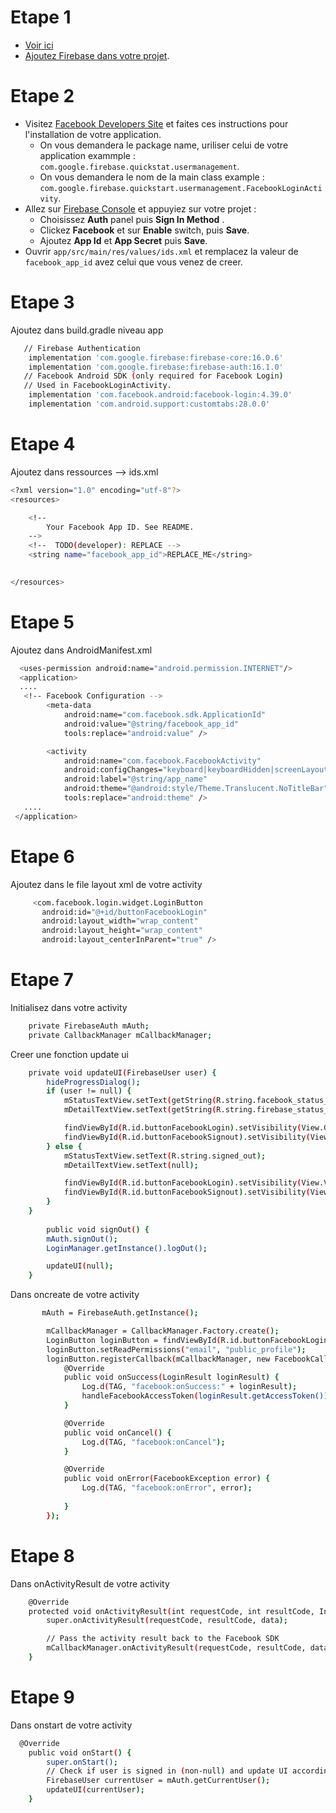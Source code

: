 # Etape 1 
* [Voir ici](https://github.com/sarah-geara/ProjetC1-Firebase/tree/master/AjoutFirebaseProjet)
* [Ajoutez Firebase dans votre projet](https://firebase.google.com/docs/android/setup).

# Etape 2
- Visitez [Facebook Developers Site](https://developers.facebook.com) et faites ces
  instructions pour l'installation de votre application.
  - On vous demandera le package name, uriliser celui de votre application
  exammple : `com.google.firebase.quickstat.usermanagement`.
  - On vous demandera le nom de la main class 
  example : `com.google.firebase.quickstart.usermanagement.FacebookLoginActivity`.
- Allez sur [Firebase Console](https://console.firebase.google.com) et appuyiez sur votre projet :
  - Choisissez **Auth** panel puis  **Sign In Method** .
  - Clickez **Facebook** et sur **Enable** switch, puis **Save**.
  - Ajoutez **App Id** et **App Secret** puis **Save**.
- Ouvrir `app/src/main/res/values/ids.xml` et remplacez la valeur de `facebook_app_id` avez celui que vous venez de creer.

      
# Etape 3
Ajoutez dans build.gradle niveau app
```sh
   // Firebase Authentication
    implementation 'com.google.firebase:firebase-core:16.0.6'
    implementation 'com.google.firebase:firebase-auth:16.1.0'
   // Facebook Android SDK (only required for Facebook Login)
   // Used in FacebookLoginActivity.
    implementation 'com.facebook.android:facebook-login:4.39.0'
    implementation 'com.android.support:customtabs:28.0.0'

```

# Etape 4
Ajoutez dans ressources --> ids.xml
```sh
<?xml version="1.0" encoding="utf-8"?>
<resources>

    <!--
        Your Facebook App ID. See README.
    -->
    <!--  TODO(developer): REPLACE -->
    <string name="facebook_app_id">REPLACE_ME</string>

   
</resources>

```

# Etape 5
Ajoutez dans AndroidManifest.xml
```sh
  <uses-permission android:name="android.permission.INTERNET"/>
  <application>
  ....
   <!-- Facebook Configuration -->
        <meta-data
            android:name="com.facebook.sdk.ApplicationId"
            android:value="@string/facebook_app_id"
            tools:replace="android:value" />

        <activity
            android:name="com.facebook.FacebookActivity"
            android:configChanges="keyboard|keyboardHidden|screenLayout|screenSize|orientation"
            android:label="@string/app_name"
            android:theme="@android:style/Theme.Translucent.NoTitleBar"
            tools:replace="android:theme" />
   ....
 </application>
```

# Etape 6
Ajoutez dans le file layout xml de votre activity
```sh
     <com.facebook.login.widget.LoginButton
       android:id="@+id/buttonFacebookLogin"
       android:layout_width="wrap_content"
       android:layout_height="wrap_content"
       android:layout_centerInParent="true" />
```

# Etape 7
Initialisez dans votre activity
```sh
    private FirebaseAuth mAuth;
    private CallbackManager mCallbackManager;

```
Creer une fonction update ui 
```sh
    private void updateUI(FirebaseUser user) {
        hideProgressDialog();
        if (user != null) {
            mStatusTextView.setText(getString(R.string.facebook_status_fmt, user.getDisplayName()));
            mDetailTextView.setText(getString(R.string.firebase_status_fmt, user.getUid()));

            findViewById(R.id.buttonFacebookLogin).setVisibility(View.GONE);
            findViewById(R.id.buttonFacebookSignout).setVisibility(View.VISIBLE);
        } else {
            mStatusTextView.setText(R.string.signed_out);
            mDetailTextView.setText(null);

            findViewById(R.id.buttonFacebookLogin).setVisibility(View.VISIBLE);
            findViewById(R.id.buttonFacebookSignout).setVisibility(View.GONE);
        }
    }
    
        public void signOut() {
        mAuth.signOut();
        LoginManager.getInstance().logOut();

        updateUI(null);
    }
```
Dans oncreate de votre activity
```sh
       mAuth = FirebaseAuth.getInstance();

        mCallbackManager = CallbackManager.Factory.create();
        LoginButton loginButton = findViewById(R.id.buttonFacebookLogin);
        loginButton.setReadPermissions("email", "public_profile");
        loginButton.registerCallback(mCallbackManager, new FacebookCallback<LoginResult>() {
            @Override
            public void onSuccess(LoginResult loginResult) {
                Log.d(TAG, "facebook:onSuccess:" + loginResult);
                handleFacebookAccessToken(loginResult.getAccessToken());
            }

            @Override
            public void onCancel() {
                Log.d(TAG, "facebook:onCancel");
            }

            @Override
            public void onError(FacebookException error) {
                Log.d(TAG, "facebook:onError", error);
            
            }
        });

```

# Etape 8
Dans onActivityResult de votre activity
```sh
    @Override
    protected void onActivityResult(int requestCode, int resultCode, Intent data) {
        super.onActivityResult(requestCode, resultCode, data);

        // Pass the activity result back to the Facebook SDK
        mCallbackManager.onActivityResult(requestCode, resultCode, data);
    }
```
# Etape 9
Dans onstart de votre activity
```sh
  @Override
    public void onStart() {
        super.onStart();
        // Check if user is signed in (non-null) and update UI accordingly.
        FirebaseUser currentUser = mAuth.getCurrentUser();
        updateUI(currentUser);
    }
```
